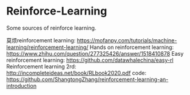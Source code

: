 # Reinforce-Learning
Some sources of reinforce learning.

莫烦reinforcement learning: https://mofanpy.com/tutorials/machine-learning/reinforcement-learning/
Hands on reinforcement learning: https://www.zhihu.com/question/277325426/answer/1518410878
Easy reinforcement learning: https://github.com/datawhalechina/easy-rl
Reinforcement learning 2rd: 
  http://incompleteideas.net/book/RLbook2020.pdf
  code: https://github.com/ShangtongZhang/reinforcement-learning-an-introduction
